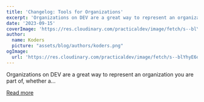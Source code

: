 ```yaml
---
title: 'Changelog: Tools for Organizations'
excerpt: 'Organizations on DEV are a great way to represent an organization you are part of, whether a...'
date: '2023-09-15'
coverImage: 'https://res.cloudinary.com/practicaldev/image/fetch/s--blYhyE6q--/c_imagga_scale,f_auto,fl_progressive,h_420,q_auto,w_1000/https://dev-to-uploads.s3.amazonaws.com/uploads/articles/mt69tf7pxv8ew7rkxk3x.png'
author:
  name: Koders
  picture: "assets/blog/authors/koders.png"
ogImage:
  url: 'https://res.cloudinary.com/practicaldev/image/fetch/s--blYhyE6q--/c_imagga_scale,f_auto,fl_progressive,h_420,q_auto,w_1000/https://dev-to-uploads.s3.amazonaws.com/uploads/articles/mt69tf7pxv8ew7rkxk3x.png'
---
```


Organizations on DEV are a great way to represent an organization you are part of, whether a...

[Read more](https://dev.to/devteam/changelog-tools-for-organizations-mbp)
